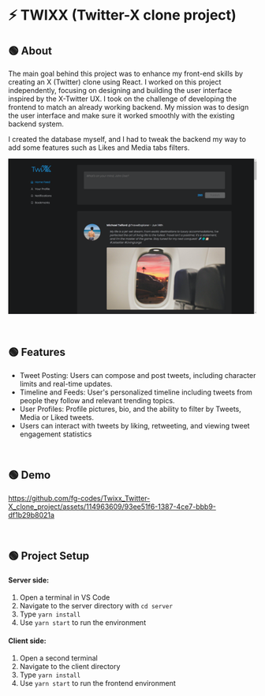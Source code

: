 # ⚡ TWIXX (Twitter-X clone project)

## 🟢 About

The main goal behind this project was to enhance my front-end skills by creating an X (Twitter) clone using React. I worked on this project independently, focusing on designing and building the user interface inspired by the X-Twitter UX. I took on the challenge of developing the frontend to match an already working backend. My mission was to design the user interface and make sure it worked smoothly with the existing backend system. 

I created the database myself, and I had to tweak the backend my way to add some features such as Likes and Media tabs filters.

![mvp demo](./mvp.png)

<br>

## 🟢 Features

- Tweet Posting: Users can compose and post tweets, including character limits and real-time updates.
- Timeline and Feeds: User's personalized timeline including tweets from people they follow and relevant trending topics.
- User Profiles: Profile pictures, bio, and the ability to filter by Tweets, Media or Liked tweets.
- Users can interact with tweets by liking, retweeting, and viewing tweet engagement statistics

<br>

## 🟢 Demo
https://github.com/fg-codes/Twixx_Twitter-X_clone_project/assets/114963609/93ee51f6-1387-4ce7-bbb9-df1b29b8021a

<br>

## 🟢 Project Setup
#### Server side: 
1. Open a terminal in VS Code
2. Navigate to the server directory with `cd server`
3. Type `yarn install`
4. Use `yarn start` to run the environment

#### Client side:
1. Open a second terminal
2. Navigate to the client directory
3. Type `yarn install`
4. Use `yarn start` to run the frontend environment
